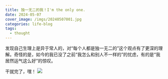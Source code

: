 ```yaml
---
title: 独一无二的我！I'm the only one.
date: 2024-05-07
cover_image: /imgs/20240507001.jpg
categories: life-blog
tags:
  - thought
---
```


发现自己生理上是异于常人的，对“每个人都是独一无二的”这个观点有了更深的理解。奇怪的是，如今的我已没了之前“我怎么和别人不一样的”的忧虑，有的是“我居然运气这么好”的惊叹。

干就完了，嘿！
![](/imgs/20240507002.jpg)